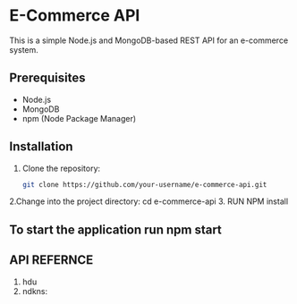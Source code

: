 # E-Commerce API

This is a simple Node.js and MongoDB-based REST API for an e-commerce system.

## Prerequisites

- Node.js 
- MongoDB
- npm (Node Package Manager)

## Installation

1. Clone the repository:

   ```bash
   git clone https://github.com/your-username/e-commerce-api.git
2.Change into the project directory:
   cd e-commerce-api
3. RUN NPM install

## To start the application run npm start

## API REFERNCE

1. hdu
2. ndkns:
   
